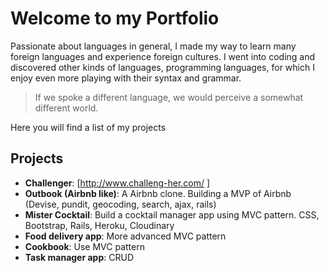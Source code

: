 # Welcome to my Portfolio

Passionate about languages in general, I made my way to learn many foreign languages and experience foreign cultures.
I went into coding and discovered other kinds of languages, programming languages, for which I enjoy even more playing with their syntax and grammar.

> If we spoke a different language, we would perceive a somewhat different world.

Here you will find a list of my projects


## Projects

- **Challenger**: [http://www.challeng-her.com/ ]
- **Outbook (Airbnb like)**: A Airbnb clone. Building a MVP of Airbnb (Devise, pundit, geocoding, search, ajax, rails)
- **Mister Cocktail**: Build a cocktail manager app using MVC pattern. CSS, Bootstrap, Rails, Heroku, Cloudinary
- **Food delivery app**: More advanced MVC pattern
- **Cookbook**: Use MVC pattern
- **Task manager app**: CRUD

